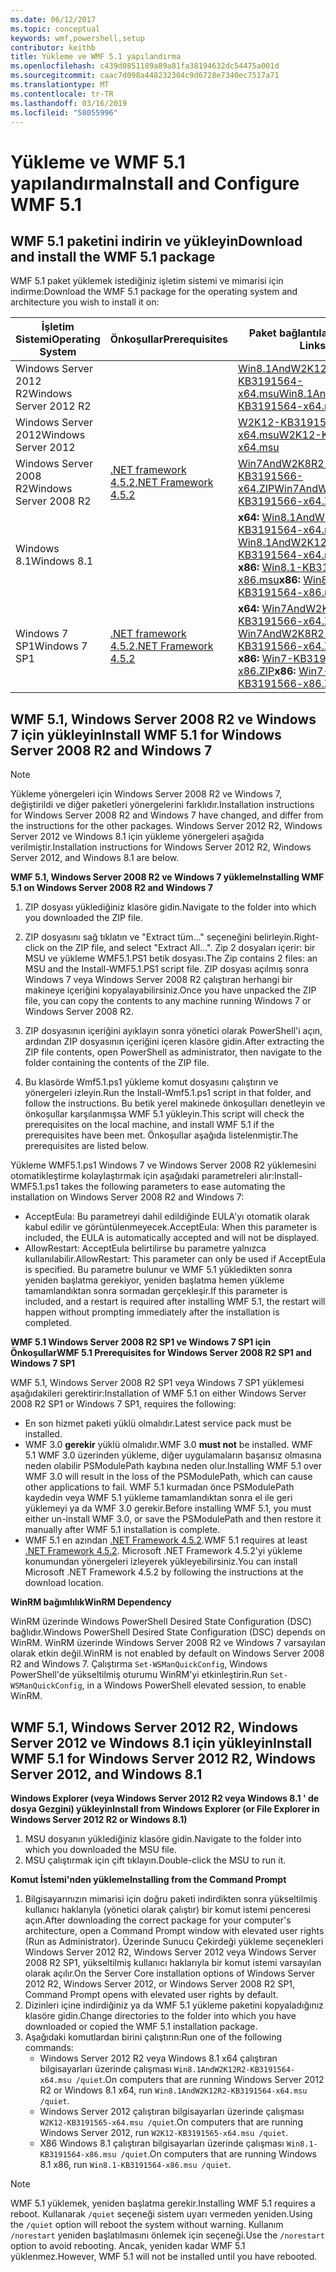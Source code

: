 ```yaml
---
ms.date: 06/12/2017
ms.topic: conceptual
keywords: wmf,powershell,setup
contributor: keithb
title: Yükleme ve WMF 5.1 yapılandırma
ms.openlocfilehash: c439d0851189a89a81fa38194632dc54475a001d
ms.sourcegitcommit: caac7d098a448232304c9d6728e7340ec7517a71
ms.translationtype: MT
ms.contentlocale: tr-TR
ms.lasthandoff: 03/16/2019
ms.locfileid: "58055996"
---
```

# <a name="install-and-configure-wmf-51"></a><span data-ttu-id="7026c-103">Yükleme ve WMF 5.1 yapılandırma</span><span class="sxs-lookup"><span data-stu-id="7026c-103">Install and Configure WMF 5.1</span></span>

## <a name="download-and-install-the-wmf-51-package"></a><span data-ttu-id="7026c-104">WMF 5.1 paketini indirin ve yükleyin</span><span class="sxs-lookup"><span data-stu-id="7026c-104">Download and install the WMF 5.1 package</span></span>

<span data-ttu-id="7026c-105">WMF 5.1 paket yüklemek istediğiniz işletim sistemi ve mimarisi için indirme:</span><span class="sxs-lookup"><span data-stu-id="7026c-105">Download the WMF 5.1 package for the operating system and architecture you wish to install it on:</span></span>

| <span data-ttu-id="7026c-106">İşletim Sistemi</span><span class="sxs-lookup"><span data-stu-id="7026c-106">Operating System</span></span>       | <span data-ttu-id="7026c-107">Önkoşullar</span><span class="sxs-lookup"><span data-stu-id="7026c-107">Prerequisites</span></span>           | <span data-ttu-id="7026c-108">Paket bağlantıları</span><span class="sxs-lookup"><span data-stu-id="7026c-108">Package Links</span></span>                          |
|------------------------|-------------------------|----------------------------------------|
| <span data-ttu-id="7026c-109">Windows Server 2012 R2</span><span class="sxs-lookup"><span data-stu-id="7026c-109">Windows Server 2012 R2</span></span> |                         | <span data-ttu-id="7026c-110">[Win8.1AndW2K12R2-KB3191564-x64.msu][]</span><span class="sxs-lookup"><span data-stu-id="7026c-110">[Win8.1AndW2K12R2-KB3191564-x64.msu][]</span></span> |
| <span data-ttu-id="7026c-111">Windows Server 2012</span><span class="sxs-lookup"><span data-stu-id="7026c-111">Windows Server 2012</span></span>    |                         | <span data-ttu-id="7026c-112">[W2K12-KB3191565-x64.msu][]</span><span class="sxs-lookup"><span data-stu-id="7026c-112">[W2K12-KB3191565-x64.msu][]</span></span>            |
| <span data-ttu-id="7026c-113">Windows Server 2008 R2</span><span class="sxs-lookup"><span data-stu-id="7026c-113">Windows Server 2008 R2</span></span> | <span data-ttu-id="7026c-114">[.NET framework 4.5.2][]</span><span class="sxs-lookup"><span data-stu-id="7026c-114">[.NET Framework 4.5.2][]</span></span>| <span data-ttu-id="7026c-115">[Win7AndW2K8R2-KB3191566-x64.ZIP][]</span><span class="sxs-lookup"><span data-stu-id="7026c-115">[Win7AndW2K8R2-KB3191566-x64.ZIP][]</span></span>    |
| <span data-ttu-id="7026c-116">Windows 8.1</span><span class="sxs-lookup"><span data-stu-id="7026c-116">Windows 8.1</span></span>            |                         | <span data-ttu-id="7026c-117">**x64:** [Win8.1AndW2K12R2-KB3191564-x64.msu][]</span><span class="sxs-lookup"><span data-stu-id="7026c-117">**x64:** [Win8.1AndW2K12R2-KB3191564-x64.msu][]</span></span></br><span data-ttu-id="7026c-118">**x86:** [Win8.1-KB3191564-x86.msu][]</span><span class="sxs-lookup"><span data-stu-id="7026c-118">**x86:** [Win8.1-KB3191564-x86.msu][]</span></span> |
| <span data-ttu-id="7026c-119">Windows 7 SP1</span><span class="sxs-lookup"><span data-stu-id="7026c-119">Windows 7 SP1</span></span>          | <span data-ttu-id="7026c-120">[.NET framework 4.5.2][]</span><span class="sxs-lookup"><span data-stu-id="7026c-120">[.NET Framework 4.5.2][]</span></span>| <span data-ttu-id="7026c-121">**x64:** [Win7AndW2K8R2-KB3191566-x64.ZIP][]</span><span class="sxs-lookup"><span data-stu-id="7026c-121">**x64:** [Win7AndW2K8R2-KB3191566-x64.ZIP][]</span></span></br><span data-ttu-id="7026c-122">**x86:** [Win7-KB3191566-x86.ZIP][]</span><span class="sxs-lookup"><span data-stu-id="7026c-122">**x86:** [Win7-KB3191566-x86.ZIP][]</span></span> |

[.NET framework 4.5.2]: https://www.microsoft.com/download/details.aspx?id=42642
[.NET Framework 4.5.2]: https://www.microsoft.com/download/details.aspx?id=42642
[W2K12-KB3191565-x64.msu]: https://go.microsoft.com/fwlink/?linkid=839513
[Win7-KB3191566-x86.ZIP]: https://go.microsoft.com/fwlink/?linkid=839522
[Win7AndW2K8R2-KB3191566-x64.ZIP]: https://go.microsoft.com/fwlink/?linkid=839523
[Win8.1-KB3191564-x86.msu]: https://go.microsoft.com/fwlink/?linkid=839521
[Win8.1AndW2K12R2-KB3191564-x64.msu]: https://go.microsoft.com/fwlink/?linkid=839516

## <a name="install-wmf-51-for-windows-server-2008-r2-and-windows-7"></a><span data-ttu-id="7026c-129">WMF 5.1, Windows Server 2008 R2 ve Windows 7 için yükleyin</span><span class="sxs-lookup"><span data-stu-id="7026c-129">Install WMF 5.1 for Windows Server 2008 R2 and Windows 7</span></span>

> [!NOTE]
> <span data-ttu-id="7026c-130">Yükleme yönergeleri için Windows Server 2008 R2 ve Windows 7, değiştirildi ve diğer paketleri yönergelerini farklıdır.</span><span class="sxs-lookup"><span data-stu-id="7026c-130">Installation instructions for Windows Server 2008 R2 and Windows 7 have changed, and differ from the instructions for the other packages.</span></span> <span data-ttu-id="7026c-131">Windows Server 2012 R2, Windows Server 2012 ve Windows 8.1 için yükleme yönergeleri aşağıda verilmiştir.</span><span class="sxs-lookup"><span data-stu-id="7026c-131">Installation instructions for Windows Server 2012 R2, Windows Server 2012, and Windows 8.1 are below.</span></span>

<span data-ttu-id="7026c-132">**WMF 5.1, Windows Server 2008 R2 ve Windows 7 yükleme**</span><span class="sxs-lookup"><span data-stu-id="7026c-132">**Installing WMF 5.1 on Windows Server 2008 R2 and Windows 7**</span></span>

1. <span data-ttu-id="7026c-133">ZIP dosyası yüklediğiniz klasöre gidin.</span><span class="sxs-lookup"><span data-stu-id="7026c-133">Navigate to the folder into which you downloaded the ZIP file.</span></span>

2. <span data-ttu-id="7026c-134">ZIP dosyasını sağ tıklatın ve "Extract tüm..." seçeneğini belirleyin.</span><span class="sxs-lookup"><span data-stu-id="7026c-134">Right-click on the ZIP file, and select "Extract All...".</span></span> <span data-ttu-id="7026c-135">Zip 2 dosyaları içerir: bir MSU ve yükleme WMF5.1.PS1 betik dosyası.</span><span class="sxs-lookup"><span data-stu-id="7026c-135">The Zip contains 2 files: an MSU and the Install-WMF5.1.PS1 script file.</span></span>
<span data-ttu-id="7026c-136">ZIP dosyası açılmış sonra Windows 7 veya Windows Server 2008 R2 çalıştıran herhangi bir makineye içeriğini kopyalayabilirsiniz.</span><span class="sxs-lookup"><span data-stu-id="7026c-136">Once you have unpacked the ZIP file, you can copy the contents to any machine running Windows 7 or Windows Server 2008 R2.</span></span>

3. <span data-ttu-id="7026c-137">ZIP dosyasının içeriğini ayıklayın sonra yönetici olarak PowerShell'i açın, ardından ZIP dosyasının içeriğini içeren klasöre gidin.</span><span class="sxs-lookup"><span data-stu-id="7026c-137">After extracting the ZIP file contents, open PowerShell as administrator, then navigate to the folder containing the contents of the ZIP file.</span></span>

4. <span data-ttu-id="7026c-138">Bu klasörde Wmf5.1.ps1 yükleme komut dosyasını çalıştırın ve yönergeleri izleyin.</span><span class="sxs-lookup"><span data-stu-id="7026c-138">Run the Install-Wmf5.1.ps1 script in that folder, and follow the instructions.</span></span> <span data-ttu-id="7026c-139">Bu betik yerel makinede önkoşulları denetleyin ve önkoşullar karşılanmışsa WMF 5.1 yükleyin.</span><span class="sxs-lookup"><span data-stu-id="7026c-139">This script will check the prerequisites on the local machine, and install WMF 5.1 if the prerequisites have been met.</span></span> <span data-ttu-id="7026c-140">Önkoşullar aşağıda listelenmiştir.</span><span class="sxs-lookup"><span data-stu-id="7026c-140">The prerequisites are listed below.</span></span>

<span data-ttu-id="7026c-141">Yükleme WMF5.1.ps1 Windows 7 ve Windows Server 2008 R2 yüklemesini otomatikleştirme kolaylaştırmak için aşağıdaki parametreleri alır:</span><span class="sxs-lookup"><span data-stu-id="7026c-141">Install-WMF5.1.ps1 takes the following parameters to ease automating the installation on Windows Server 2008 R2 and Windows 7:</span></span>

- <span data-ttu-id="7026c-142">AcceptEula: Bu parametreyi dahil edildiğinde EULA'yı otomatik olarak kabul edilir ve görüntülenmeyecek.</span><span class="sxs-lookup"><span data-stu-id="7026c-142">AcceptEula: When this parameter is included, the EULA is automatically accepted and will not be displayed.</span></span>
- <span data-ttu-id="7026c-143">AllowRestart: AcceptEula belirtilirse bu parametre yalnızca kullanılabilir.</span><span class="sxs-lookup"><span data-stu-id="7026c-143">AllowRestart: This parameter can only be used if AcceptEula is specified.</span></span> <span data-ttu-id="7026c-144">Bu parametre bulunur ve WMF 5.1 yükledikten sonra yeniden başlatma gerekiyor, yeniden başlatma hemen yükleme tamamlandıktan sonra sormadan gerçekleşir.</span><span class="sxs-lookup"><span data-stu-id="7026c-144">If this parameter is included, and a restart is required after installing WMF 5.1, the restart will happen without prompting immediately after the installation is completed.</span></span>

<span data-ttu-id="7026c-145">**WMF 5.1 Windows Server 2008 R2 SP1 ve Windows 7 SP1 için Önkoşullar**</span><span class="sxs-lookup"><span data-stu-id="7026c-145">**WMF 5.1 Prerequisites for Windows Server 2008 R2 SP1 and Windows 7 SP1**</span></span>

<span data-ttu-id="7026c-146">WMF 5.1, Windows Server 2008 R2 SP1 veya Windows 7 SP1 yüklemesi aşağıdakileri gerektirir:</span><span class="sxs-lookup"><span data-stu-id="7026c-146">Installation of WMF 5.1 on either Windows Server 2008 R2 SP1 or Windows 7 SP1, requires the following:</span></span>
- <span data-ttu-id="7026c-147">En son hizmet paketi yüklü olmalıdır.</span><span class="sxs-lookup"><span data-stu-id="7026c-147">Latest service pack must be installed.</span></span>
- <span data-ttu-id="7026c-148">WMF 3.0 **gerekir** yüklü olmalıdır.</span><span class="sxs-lookup"><span data-stu-id="7026c-148">WMF 3.0 **must not** be installed.</span></span> <span data-ttu-id="7026c-149">WMF 5.1 WMF 3.0 üzerinden yükleme, diğer uygulamaların başarısız olmasına neden olabilir PSModulePath kaybına neden olur.</span><span class="sxs-lookup"><span data-stu-id="7026c-149">Installing WMF 5.1 over WMF 3.0 will result in the loss of the PSModulePath, which can cause other applications to fail.</span></span> <span data-ttu-id="7026c-150">WMF 5.1 kurmadan önce PSModulePath kaydedin veya WMF 5.1 yükleme tamamlandıktan sonra el ile geri yüklemeyi ya da WMF 3.0 gerekir.</span><span class="sxs-lookup"><span data-stu-id="7026c-150">Before installing WMF 5.1, you must either un-install WMF 3.0, or save the PSModulePath and then restore it manually after WMF 5.1 installation is complete.</span></span>
- <span data-ttu-id="7026c-151">WMF 5.1 en azından [.NET Framework 4.5.2](https://www.microsoft.com/en-ca/download/details.aspx?id=42642).</span><span class="sxs-lookup"><span data-stu-id="7026c-151">WMF 5.1 requires at least [.NET Framework 4.5.2](https://www.microsoft.com/en-ca/download/details.aspx?id=42642).</span></span>
<span data-ttu-id="7026c-152">Microsoft .NET Framework 4.5.2'yi yükleme konumundan yönergeleri izleyerek yükleyebilirsiniz.</span><span class="sxs-lookup"><span data-stu-id="7026c-152">You can install Microsoft .NET Framework 4.5.2 by following the instructions at the download location.</span></span>

<span data-ttu-id="7026c-153">**WinRM bağımlılık**</span><span class="sxs-lookup"><span data-stu-id="7026c-153">**WinRM Dependency**</span></span>

<span data-ttu-id="7026c-154">WinRM üzerinde Windows PowerShell Desired State Configuration (DSC) bağlıdır.</span><span class="sxs-lookup"><span data-stu-id="7026c-154">Windows PowerShell Desired State Configuration (DSC) depends on WinRM.</span></span>
<span data-ttu-id="7026c-155">WinRM üzerinde Windows Server 2008 R2 ve Windows 7 varsayılan olarak etkin değil.</span><span class="sxs-lookup"><span data-stu-id="7026c-155">WinRM is not enabled by default on Windows Server 2008 R2 and Windows 7.</span></span>
<span data-ttu-id="7026c-156">Çalıştırma `Set-WSManQuickConfig`, Windows PowerShell'de yükseltilmiş oturumu WinRM'yi etkinleştirin.</span><span class="sxs-lookup"><span data-stu-id="7026c-156">Run `Set-WSManQuickConfig`, in a Windows PowerShell elevated session, to enable WinRM.</span></span>

## <a name="install-wmf-51-for-windows-server-2012-r2-windows-server-2012-and-windows-81"></a><span data-ttu-id="7026c-157">WMF 5.1, Windows Server 2012 R2, Windows Server 2012 ve Windows 8.1 için yükleyin</span><span class="sxs-lookup"><span data-stu-id="7026c-157">Install WMF 5.1 for Windows Server 2012 R2, Windows Server 2012, and Windows 8.1</span></span>

<span data-ttu-id="7026c-158">**Windows Explorer (veya Windows Server 2012 R2 veya Windows 8.1 ' de dosya Gezgini) yükleyin**</span><span class="sxs-lookup"><span data-stu-id="7026c-158">**Install from Windows Explorer (or File Explorer in Windows Server 2012 R2 or Windows 8.1)**</span></span>

1. <span data-ttu-id="7026c-159">MSU dosyanın yüklediğiniz klasöre gidin.</span><span class="sxs-lookup"><span data-stu-id="7026c-159">Navigate to the folder into which you downloaded the MSU file.</span></span>
2. <span data-ttu-id="7026c-160">MSU çalıştırmak için çift tıklayın.</span><span class="sxs-lookup"><span data-stu-id="7026c-160">Double-click the MSU to run it.</span></span>

<span data-ttu-id="7026c-161">**Komut İstemi'nden yükleme**</span><span class="sxs-lookup"><span data-stu-id="7026c-161">**Installing from the Command Prompt**</span></span>

1. <span data-ttu-id="7026c-162">Bilgisayarınızın mimarisi için doğru paketi indirdikten sonra yükseltilmiş kullanıcı haklarıyla (yönetici olarak çalıştır) bir komut istemi penceresi açın.</span><span class="sxs-lookup"><span data-stu-id="7026c-162">After downloading the correct package for your computer's architecture, open a Command Prompt window with elevated user rights (Run as Administrator).</span></span> <span data-ttu-id="7026c-163">Üzerinde Sunucu Çekirdeği yükleme seçenekleri Windows Server 2012 R2, Windows Server 2012 veya Windows Server 2008 R2 SP1, yükseltilmiş kullanıcı haklarıyla bir komut istemi varsayılan olarak açılır.</span><span class="sxs-lookup"><span data-stu-id="7026c-163">On the Server Core installation options of Windows Server 2012 R2, Windows Server 2012, or Windows Server 2008 R2 SP1, Command Prompt opens with elevated user rights by default.</span></span>
2. <span data-ttu-id="7026c-164">Dizinleri içine indirdiğiniz ya da WMF 5.1 yükleme paketini kopyaladığınız klasöre gidin.</span><span class="sxs-lookup"><span data-stu-id="7026c-164">Change directories to the folder into which you have downloaded or copied the WMF 5.1 installation package.</span></span>
3. <span data-ttu-id="7026c-165">Aşağıdaki komutlardan birini çalıştırın:</span><span class="sxs-lookup"><span data-stu-id="7026c-165">Run one of the following commands:</span></span>
   - <span data-ttu-id="7026c-166">Windows Server 2012 R2 veya Windows 8.1 x64 çalıştıran bilgisayarları üzerinde çalışması `Win8.1AndW2K12R2-KB3191564-x64.msu /quiet`.</span><span class="sxs-lookup"><span data-stu-id="7026c-166">On computers that are running Windows Server 2012 R2 or Windows 8.1 x64, run `Win8.1AndW2K12R2-KB3191564-x64.msu /quiet`.</span></span>
   - <span data-ttu-id="7026c-167">Windows Server 2012 çalıştıran bilgisayarları üzerinde çalışması `W2K12-KB3191565-x64.msu /quiet`.</span><span class="sxs-lookup"><span data-stu-id="7026c-167">On computers that are running Windows Server 2012, run `W2K12-KB3191565-x64.msu /quiet`.</span></span>
   - <span data-ttu-id="7026c-168">X86 Windows 8.1 çalıştıran bilgisayarları üzerinde çalışması `Win8.1-KB3191564-x86.msu /quiet`.</span><span class="sxs-lookup"><span data-stu-id="7026c-168">On computers that are running Windows 8.1 x86, run `Win8.1-KB3191564-x86.msu /quiet`.</span></span>

> [!NOTE]
> <span data-ttu-id="7026c-169">WMF 5.1 yüklemek, yeniden başlatma gerekir.</span><span class="sxs-lookup"><span data-stu-id="7026c-169">Installing WMF 5.1 requires a reboot.</span></span> <span data-ttu-id="7026c-170">Kullanarak `/quiet` seçeneği sistem uyarı vermeden yeniden.</span><span class="sxs-lookup"><span data-stu-id="7026c-170">Using the `/quiet` option will reboot the system without warning.</span></span>
> <span data-ttu-id="7026c-171">Kullanım `/norestart` yeniden başlatılmasını önlemek için seçeneği.</span><span class="sxs-lookup"><span data-stu-id="7026c-171">Use the `/norestart` option to avoid rebooting.</span></span> <span data-ttu-id="7026c-172">Ancak, yeniden kadar WMF 5.1 yüklenmez.</span><span class="sxs-lookup"><span data-stu-id="7026c-172">However, WMF 5.1 will not be installed until you have rebooted.</span></span>
